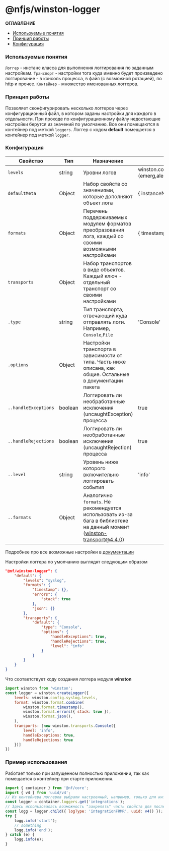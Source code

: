 # @nfjs/winston-logger

**ОГЛАВЛЕНИЕ**
- [Используемые понятия](#Используемые-понятия)
- [Принцип работы](#Принцип-работы)
- [Конфигурация](#Конфигурация)

### Используемые понятия
`Логгер` - инстанс класса для выполнения логгирования по заданным настройкам.
`Транспорт` - настройки тога куда именно будет произведено логгирование - в консоль процесса, в файл (с возможной ротацией), по http и прочее. 
`Контейнер` - множество именованных логгеров.
### Принцип работы
Позволяет сконфигурировать несколько логгеров через конфигурационный файл, в котором заданы настройки для каждого в отдельности. При проходе по конфигурационному файлу недостающие настройки берутся из значений по умолчанию.
Все они помещаются в контейнер под меткой `loggers`. Логгер с кодом **default** помещается в контейнер под меткой `logger`.
### Конфигурация
|Свойство|Тип|Назначение|Значение по умолчанию|
|---|---|---|---|
|`levels`|string|Уровни логов|winston.config.syslog.levels (emerg,alert,crit,error,warning,notice,info,debug)|
|`defaultMeta`|Object|Набор свойств со значениями, которые дополняют объект лога| { instanceName: instance_name } |
|`formats`|Object|Перечень поддерживаемых модулем форматов преобразования лога, каждый со своими возможными настройками| { timestamp: {}, errors: { stack: true }, json: {} }|
|`transports`|Object|Набор транспортов в виде объектов. Каждый ключ - отдельный транспорт со своими настройками||
|`.type`|string|Тип транспорта, отвечающий куда отправлять логи. Например, `Console`,`File`|'Console'|
|`.options`|Object|Настройки транспорта в зависимости от типа. Часть ниже описана, как общие. Остальные в документации пакета||
|`..handleExceptions`|boolean|Логгировать ли необработанные исключения (uncaughtException) процесса|true|
|`..handleRejections`|boolean|Логгировать ли необработанные исключения (uncaughtRejection) процесса|true|
|`..level`|string|Уровень ниже которого включительно логгировать события|'info'|
|`..formats`|Object|Аналогично `formats`. Не рекомендуется использовать из-за бага в библиотеке на данный момент (winston-transport@4.4.0)||
Подробнее про все возможные настройки в [документации](https://www.npmjs.com/package/winston)

Настройки логгера по умолчанию выглядят следующим образом
```json
"@nf/winston-logger": {
    "default": {
        "levels": "syslog",
        "formats": {
            "timestamp": {},
            "errors": {
                "stack": true
            },
            "json": {}
        },
        "transports": {
            "default": {
                "type": "Console",
                "options": {
                    "handleExceptions": true,
                    "handleRejections": true,
                    "level": "info"
                }
            }
        }
    }
}
```        
Что соответствует коду создания логгера модуля **winston**        
```js
import winston from 'winston';
const logger = winston.createLogger({
    levels: winston.config.syslog.levels,
    format: winston.format.combine(
        winston.format.timestamp(),
        winston.format.errors({ stack: true }),
        winston.format.json(),
    ),
    transports: [new winston.transports.Console({
        level: 'info',
        handleExceptions: true,
        handleRejections: true
    })]
})
```

### Пример использования
Работает только при запущенном полностью приложении, так как помещается в контейнер при старте приложения.
```js
import { container } from '@nf/core';
import { v4 } from 'uuid/v4';
// Из контейнера логгеров выбрали настроенный, например, только для интеграционных сервисов
const logger = container.loggers.get('integrations');
// Здесь использовалась возможность "закрелять" часть свойств для последующих вызовов логгирования, чтобы избежать повторений.
const logg = logger.child({ logType: 'integrationFRMR', uuid: v4() });
try {
    logg.info('start');
    // something
    logg.info('end');
} catch (e) {
    logg.info(e);
}
```
